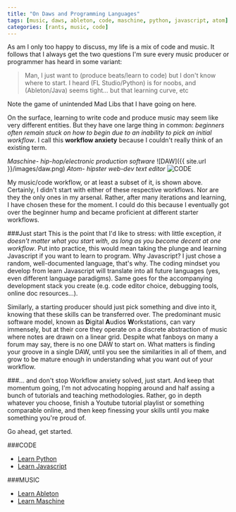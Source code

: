 ```yaml
---
title: "On Daws and Programming Languages"
tags: [music, daws, ableton, code, maschine, python, javascript, atom]
categories: [rants, music, code]
---
```


As am I only too happy to discuss, my life is a mix of code and music. It follows that I always get the two questions I'm sure every music producer or programmer has heard in some variant:

> Man, I just want to (produce beats/learn to code) but I don't know where to start. I heard (FL Studio/Python) is for noobs, and (Ableton/Java) seems tight... but that learning curve, etc

Note the game of unintended Mad Libs that I have going on here.

On the surface, learning to write code and produce music may seem like very different entities. But they have one large thing in common: *beginners often remain stuck on how to begin due to an inability to pick an initial workflow*. I call this **workflow anxiety** because I couldn't really think of an existing term.


*Maschine- hip-hop/electronic production software*
![DAW]({{ site.url }}/images/daw.png)
*Atom- hipster web-dev text editor*
![CODE]({{site.url}}/images/programming.png)

My music/code workflow, or at least a subset of it, is shown above. Certainly, I didn't start with either of these respective workflows. Nor are they the only ones in my arsenal. Rather, after many iterations and learning, I have chosen these for the moment. I could do this because I eventually got over the beginner hump and became proficient at different starter workflows.

###Just start
This is the point that I'd like to stress: with little exception, *it doesn't matter what you start with, as long as you become decent at one workflow*. Put into practice, this would mean taking the plunge and learning Javascript if you want to learn to program. Why Javascript? I just chose a random, well-documented language, that's why. The coding mindset you develop from learn Javascript will translate into all future languages (yes, even different language paradigms). Same goes for the accompanying development stack you create (e.g. code editor choice, debugging tools, online doc resources...).

Similarly, a starting producer should just pick something and dive into it, knowing that these skills can be transferred over. The predominant music software model, known as **D**igital **A**udios **W**orkstations, can vary immensely, but at their core they operate on a discrete abstraction of music where notes are drawn on a linear grid. Despite what fanboys on many a forum may say, there is no one DAW to start on. What matters is finding your groove in a single DAW, until you see the similarities in all of them, and grow to be mature enough in understanding what you want out of your workflow.

###... and don't stop
Workflow anxiety solved, just start. And keep that momentum going, I'm not advocating hopping around and half assing a bunch of tutorials and teaching methodologies. Rather, go in depth whatever you choose, finish a Youtube tutorial playlist or something comparable online, and then keep finessing your skills until you make something you're proud of.

Go ahead, get started.

###CODE
* [Learn Python](http://learnpythonthehardway.org/)
* [Learn Javascript](http://eloquentjavascript.net/)

###MUSIC
* [Learn Ableton](https://www.youtube.com/watch?v=1eHZMv_XwF8&list=PLa9ASr8n5idDC9UnO--pNNSClDQDkhvmv)
* [Learn Maschine](https://www.youtube.com/watch?v=QYVQR-YdVJI&list=PLE09FB7325305DE7C)
